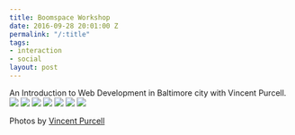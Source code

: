 ```yaml
---
title: Boomspace Workshop
date: 2016-09-28 20:01:00 Z
permalink: "/:title"
tags:
- interaction
- social
layout: post
---
```


An Introduction to Web Development in Baltimore city with Vincent Purcell.
<img class="cover" src="/uploads/boomspace_1.jpg"/>
<img class="left" src="/uploads/boomspace_2.jpg"/>
<img class="center" src="/uploads/boomspace_3.jpg"/>
<img class="right" src="/uploads/boomspace_4.jpg"/>
<img class="left" src="/uploads/boomspace_5.jpg"/>
<img class="center" src="/uploads/boomspace_6.jpg"/>
<img class="right" src="/uploads/boomspace_7.jpg"/>


Photos by [Vincent Purcell](http://vincentpurcell.co)